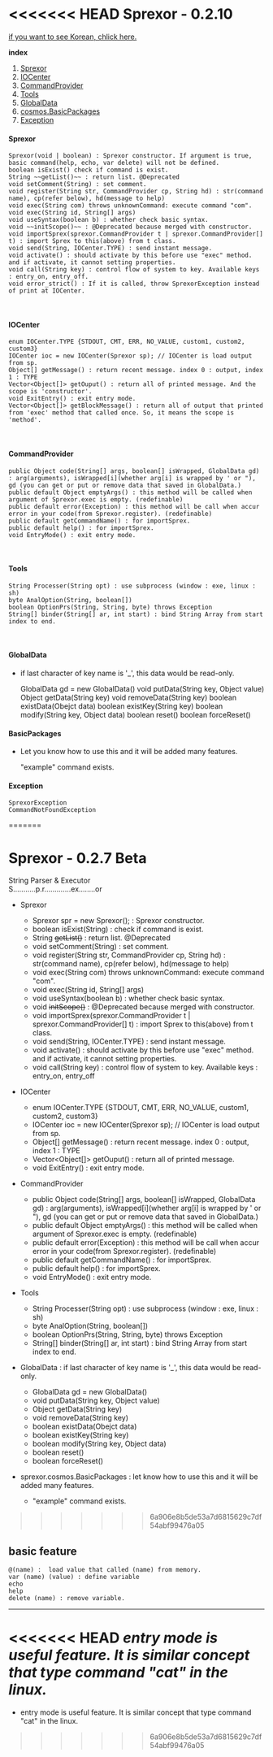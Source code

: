 <<<<<<< HEAD
Sprexor - 0.2.10
=================

[if you want to see Korean, chlick here.](./KOREAN.md "한국어로 보기")

**index**
1. [Sprexor](#sprexor)
2. [IOCenter](#iocenter)
3. [CommandProvider](#commandprovider)
4. [Tools](#tools)
5. [GlobalData](#globaldata)
6. [cosmos.BasicPackages](#basicpackages)
7. [Exception](#exception)


#### Sprexor
	Sprexor(void | boolean) : Sprexor constructor. If argument is true, basic command(help, echo, var delete) will not be defined.
	boolean isExist() check if command is exist.
	String ~~getList()~~ : return list. @Deprecated
	void setComment(String) : set comment.   
	void register(String str, CommandProvider cp, String hd) : str(command name), cp(refer below), hd(message to help)
	void exec(String com) throws unknownCommand: execute command "com".
	void exec(String id, String[] args)
	void useSyntax(boolean b) : whether check basic syntax.
	void ~~initScope()~~ : @Deprecated because merged with constructor.
	void importSprex(sprexor.CommandProvider t | sprexor.CommandProvider[] t) : import Sprex to this(above) from t class.
	void send(String, IOCenter.TYPE) : send instant message.
	void activate() : should activate by this before use "exec" method. and if activate, it cannot setting properties.
	void call(String key) : control flow of system to key. Available keys : entry_on, entry_off. 
	void error_strict() : If it is called, throw SprexorException instead of print at IOCenter.
  <br>
  
#### IOCenter
    enum IOCenter.TYPE {STDOUT, CMT, ERR, NO_VALUE, custom1, custom2, custom3}
    IOCenter ioc = new IOCenter(Sprexor sp); // IOCenter is load output from sp.
    Object[] getMessage() : return recent message. index 0 : output, index 1 : TYPE
    Vector<Object[]> getOuput() : return all of printed message. And the scope is 'constructor'.
    void ExitEntry() : exit entry mode.
    Vector<Object[]> getBlockMessage() : return all of output that printed from 'exec' method that called once. So, it means the scope is 'method'.
  <br>
  
#### CommandProvider
    public Object code(String[] args, boolean[] isWrapped, GlobalData gd) : arg(arguments), isWrapped[i](whether arg[i] is wrapped by ' or "), gd (you can get or put or remove data that saved in GlobalData.)
    public default Object emptyArgs() : this method will be called when argument of Sprexor.exec is empty. (redefinable)
    public default error(Exception) : this method will be call when accur error in your code(from Sprexor.register). (redefinable)
    public default getCommandName() : for importSprex.
    public default help() : for importSprex.
    void EntryMode() : exit entry mode.
  <br>
  
#### Tools
	String Processer(String opt) : use subprocess (window : exe, linux : sh)
	byte AnalOption(String, boolean[])
	boolean OptionPrs(String, String, byte) throws Exception
	String[] binder(String[] ar, int start) : bind String Array from start index to end.
  <br>
  
#### GlobalData 
- if last character of key name is '_', this data would be read-only. 

	GlobalData gd = new GlobalData()
	void putData(String key, Object value)
	Object getData(String key)
	void removeData(String key)
	boolean existData(Obejct data)
	boolean existKey(String key)
	boolean modify(String key, Object data)
	boolean reset()
	boolean forceReset()
  <br>
  
#### BasicPackages
+ Let you know how to use this and it will be added many features.

	"example" command exists.
  <br>
  
#### Exception
	SprexorException
	CommandNotFoundException
=======
# Sprexor - 0.2.7 Beta
String Parser & Executor<br>
S...........p.r.............ex........or
- Sprexor
  - Sprexor spr = new Sprexor(); : Sprexor constructor.
  - boolean isExist(String) : check if command is exist.
  - String ~~getList()~~ : return list. @Deprecated
  - void setComment(String) : set comment.
  - void register(String str, CommandProvider cp, String hd) : str(command name), cp(refer below), hd(message to help)
  - void exec(String com) throws unknownCommand: execute command "com".
  - void exec(String id, String[] args)
  - void useSyntax(boolean b) : whether check basic syntax.
  - void ~~initScope()~~ : @Deprecated because merged with constructor.
  - void importSprex(sprexor.CommandProvider t | sprexor.CommandProvider[] t) : import Sprex to this(above) from t class.
  - void send(String, IOCenter.TYPE) : send instant message.
  - void activate() : should activate by this before use "exec" method. and if activate, it cannot setting properties.
  - void call(String key) : control flow of system to key. Available keys : entry_on, entry_off

 - IOCenter
   - enum IOCenter.TYPE {STDOUT, CMT, ERR, NO_VALUE, custom1, custom2, custom3}
   - IOCenter ioc = new IOCenter(Sprexor sp); // IOCenter is load output from sp.
   - Object[] getMessage() : return recent message. index 0 : output, index 1 : TYPE
   - Vector<Object[]> getOuput() : return all of printed message.
   - void ExitEntry() : exit entry mode.
 
  - CommandProvider
    - public Object code(String[] args, boolean[] isWrapped, GlobalData gd) : arg(arguments), isWrapped[i](whether arg[i] is wrapped by ' or "), gd (you can get or put or remove data that saved in GlobalData.)
    - public default Object emptyArgs() : this method will be called when argument of Sprexor.exec is empty. (redefinable)
    - public default error(Exception) : this method will be call when accur error in your code(from Sprexor.register). (redefinable)
    - public default getCommandName() : for importSprex.
    - public default help() : for importSprex.
    - void EntryMode() : exit entry mode.
    
  - Tools
    - String Processer(String opt) : use subprocess (window : exe, linux : sh)
    - byte AnalOption(String, boolean[])
    - boolean OptionPrs(String, String, byte) throws Exception
    - String[] binder(String[] ar, int start) : bind String Array from start index to end.
    
  - GlobalData : if last character of key name is '_', this data would be read-only.
    - GlobalData gd = new GlobalData()
    - void putData(String key, Object value)
    - Object getData(String key)
    - void removeData(String key)
    - boolean existData(Obejct data)
    - boolean existKey(String key)
    - boolean modify(String key, Object data)
    - boolean reset()
    - boolean forceReset()
    
  - sprexor.cosmos.BasicPackages : let know how to use this and it will be added many features.
    - "example" command exists.
>>>>>>> 6a906e8b5de53a7d6815629c7df54abf99476a05

## basic feature
	@(name) :  load value that called (name) from memory.
	var (name) (value) : define variable
	echo
	help
	delete (name) : remove variable.


---
<<<<<<< HEAD
*entry mode is useful feature. It is similar concept that type command "cat" in the linux.*
=======
* entry mode is useful feature. It is similar concept that type command "cat" in the linux.
>>>>>>> 6a906e8b5de53a7d6815629c7df54abf99476a05
